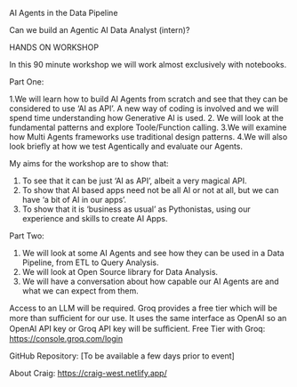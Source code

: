 AI Agents in the Data Pipeline

Can we build an Agentic AI Data Analyst (intern)?

HANDS ON WORKSHOP

In this 90 minute workshop we will work almost exclusively with notebooks.

Part One:

1.We will learn how to build AI Agents from scratch and see that they can be considered to use ‘AI as API’. A new way of coding is involved and we will spend time understanding how Generative AI is used.
2. We will look at the fundamental patterns and explore Toole/Function calling.
3.We will examine how Multi Agents frameworks use traditional design patterns.
4.We will also look briefly at how we test Agentically and evaluate our Agents.

My aims for the workshop are to show that: 
1. To see that it can be just ‘AI as API’, albeit a very magical API. 
2. To show that AI based apps need not be all AI or not at all, but we can have ‘a bit of AI in our apps’. 
3. To show that it is ‘business as usual’ as Pythonistas, using our experience and skills to create AI Apps.

Part Two:

1. We will look at some AI Agents and see how they can be used in a Data Pipeline, from ETL to Query Analysis.
2. We will look at Open Source library for Data Analysis.
3. We will have a conversation about how capable our AI Agents are and what we can expect from them.

Access to an LLM will be required. 
Groq provides a free tier which will be more than suﬀicient for our use. It uses the same interface as OpenAI so an OpenAI API key or Groq API key will be suﬀicient. 
Free Tier with Groq: https://console.groq.com/login

GitHub Repository: [To be available a few days prior to event]

About Craig: https://craig-west.netlify.app/
